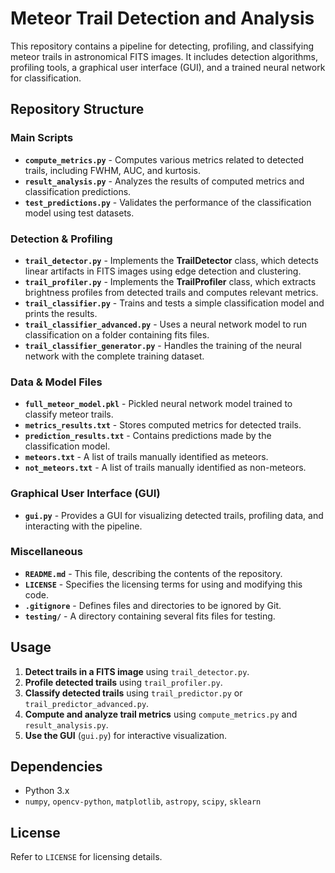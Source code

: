 # Meteor Trail Detection and Analysis

This repository contains a pipeline for detecting, profiling, and classifying meteor trails in astronomical FITS images. It includes detection algorithms, profiling tools, a graphical user interface (GUI), and a trained neural network for classification.

## Repository Structure

### **Main Scripts**
- **`compute_metrics.py`** - Computes various metrics related to detected trails, including FWHM, AUC, and kurtosis.
- **`result_analysis.py`** - Analyzes the results of computed metrics and classification predictions.
- **`test_predictions.py`** - Validates the performance of the classification model using test datasets.

### **Detection & Profiling**
- **`trail_detector.py`** - Implements the **TrailDetector** class, which detects linear artifacts in FITS images using edge detection and clustering.
- **`trail_profiler.py`** - Implements the **TrailProfiler** class, which extracts brightness profiles from detected trails and computes relevant metrics.
- **`trail_classifier.py`** - Trains and tests a simple classification model and prints the results.
- **`trail_classifier_advanced.py`** - Uses a neural network model to run classification on a folder containing fits files.
- **`trail_classifier_generator.py`** - Handles the training of the neural network with the complete training dataset.

### **Data & Model Files**
- **`full_meteor_model.pkl`** - Pickled neural network model trained to classify meteor trails.
- **`metrics_results.txt`** - Stores computed metrics for detected trails.
- **`prediction_results.txt`** - Contains predictions made by the classification model.
- **`meteors.txt`** - A list of trails manually identified as meteors.
- **`not_meteors.txt`** - A list of trails manually identified as non-meteors.

### **Graphical User Interface (GUI)**
- **`gui.py`** - Provides a GUI for visualizing detected trails, profiling data, and interacting with the pipeline.

### **Miscellaneous**
- **`README.md`** - This file, describing the contents of the repository.
- **`LICENSE`** - Specifies the licensing terms for using and modifying this code.
- **`.gitignore`** - Defines files and directories to be ignored by Git.
- **`testing/`** - A directory containing several fits files for testing.

## Usage

1. **Detect trails in a FITS image** using `trail_detector.py`.
2. **Profile detected trails** using `trail_profiler.py`.
3. **Classify detected trails** using `trail_predictor.py` or `trail_predictor_advanced.py`.
4. **Compute and analyze trail metrics** using `compute_metrics.py` and `result_analysis.py`.
5. **Use the GUI** (`gui.py`) for interactive visualization.

## Dependencies

- Python 3.x
- `numpy`, `opencv-python`, `matplotlib`, `astropy`, `scipy`, `sklearn`

## License

Refer to `LICENSE` for licensing details.